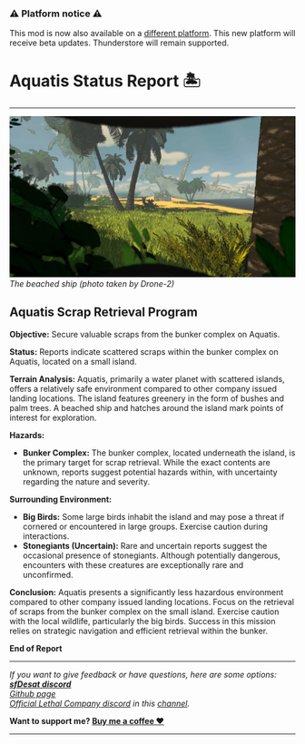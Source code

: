 ### ⚠️ Platform notice ⚠️
This mod is now also available on a [different platform](https://www.curseforge.com/lethal-company/mods/Aquatis). This new platform will receive beta updates. Thunderstore will remain supported.

# Aquatis Status Report 🏝️
***
![Screenshot_4](https://raw.githubusercontent.com/sfDesat/Aquatis/main/Screenshots/4.jpg "4")
_The beached ship (photo taken by Drone-2)_

## **Aquatis Scrap Retrieval Program**

**Objective:** Secure valuable scraps from the bunker complex on Aquatis.

**Status:** Reports indicate scattered scraps within the bunker complex on Aquatis, located on a small island.

**Terrain Analysis:**
Aquatis, primarily a water planet with scattered islands, offers a relatively safe environment compared to other company issued landing locations. The island features greenery in the form of bushes and palm trees. A beached ship and hatches around the island mark points of interest for exploration.

**Hazards:**
- **Bunker Complex:** The bunker complex, located underneath the island, is the primary target for scrap retrieval. While the exact contents are unknown, reports suggest potential hazards within, with uncertainty regarding the nature and severity.

**Surrounding Environment:**
-  **Big Birds:** Some large birds inhabit the island and may pose a threat if cornered or encountered in large groups. Exercise caution during interactions.
-  **Stonegiants (Uncertain):** Rare and uncertain reports suggest the occasional presence of stonegiants. Although potentially dangerous, encounters with these creatures are exceptionally rare and unconfirmed.

**Conclusion:**
Aquatis presents a significantly less hazardous environment compared to other company issued landing locations. Focus on the retrieval of scraps from the bunker complex on the small island. Exercise caution with the local wildlife, particularly the big birds. Success in this mission relies on strategic navigation and efficient retrieval within the bunker.

**End of Report**

***
_If you want to give feedback or have questions, here are some options:  
**[sfDesat discord](https://discord.gg/UVJx7F8mJY)**  
[Github page](https://github.com/sfDesat/Aquatis/issues)  
[Official Lethal Company discord](https://discord.gg/lcmod) in this [channel](https://discordapp.com/channels/1168655651455639582/1198736199297286196)._  

**Want to support me? [Buy me a coffee ❤️](https://ko-fi.com/sfdesat)**
***
